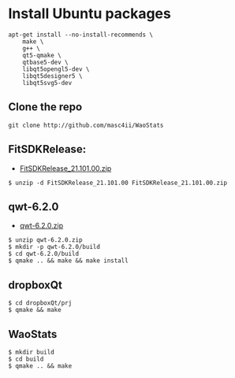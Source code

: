 # Install Ubuntu packages
```
apt-get install --no-install-recommends \
	make \
	g++ \
	qt5-qmake \
	qtbase5-dev \
	libqt5opengl5-dev \
	libqt5designer5 \
	libqt5svg5-dev
```

## Clone the repo
```
git clone http://github.com/masc4ii/WaoStats
```

## FitSDKRelease:
- [FitSDKRelease_21.101.00.zip](https://developer.garmin.com/downloads/fit/sdk/FitSDKRelease_21.101.00.zip)
```
$ unzip -d FitSDKRelease_21.101.00 FitSDKRelease_21.101.00.zip
```

## qwt-6.2.0
- [qwt-6.2.0.zip](https://sourceforge.net/projects/qwt/files/qwt/6.2.0/qwt-6.2.0.zip/download)
```
$ unzip qwt-6.2.0.zip
$ mkdir -p qwt-6.2.0/build
$ cd qwt-6.2.0/build
$ qmake .. && make && make install
```

## dropboxQt
```
$ cd dropboxQt/prj
$ qmake && make
```

## WaoStats 
```
$ mkdir build
$ cd build
$ qmake .. && make
```
